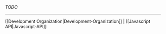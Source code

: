 _TODO_

***

[[Development Organization|Development-Organization]] | [[Javascript API|Javascript-API]]